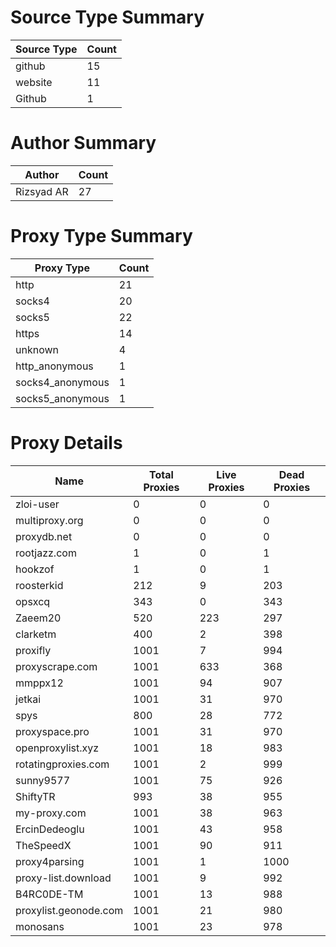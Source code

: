 # Source Type Summary

| Source Type | Count |
|-------------|-------|
| github | 15 |
| website | 11 |
| Github | 1 |


# Author Summary

| Author | Count |
|--------|-------|
| Rizsyad AR | 27 |


# Proxy Type Summary

| Proxy Type | Count |
|------------|-------|
| http | 21 |
| socks4 | 20 |
| socks5 | 22 |
| https | 14 |
| unknown | 4 |
| http_anonymous | 1 |
| socks4_anonymous | 1 |
| socks5_anonymous | 1 |


# Proxy Details

| Name | Total Proxies | Live Proxies | Dead Proxies |
|------|---------------|--------------|---------------|
| zloi-user | 0 | 0 | 0 |
| multiproxy.org | 0 | 0 | 0 |
| proxydb.net | 0 | 0 | 0 |
| rootjazz.com | 1 | 0 | 1 |
| hookzof | 1 | 0 | 1 |
| roosterkid | 212 | 9 | 203 |
| opsxcq | 343 | 0 | 343 |
| Zaeem20 | 520 | 223 | 297 |
| clarketm | 400 | 2 | 398 |
| proxifly | 1001 | 7 | 994 |
| proxyscrape.com | 1001 | 633 | 368 |
| mmppx12 | 1001 | 94 | 907 |
| jetkai | 1001 | 31 | 970 |
| spys | 800 | 28 | 772 |
| proxyspace.pro | 1001 | 31 | 970 |
| openproxylist.xyz | 1001 | 18 | 983 |
| rotatingproxies.com | 1001 | 2 | 999 |
| sunny9577 | 1001 | 75 | 926 |
| ShiftyTR | 993 | 38 | 955 |
| my-proxy.com | 1001 | 38 | 963 |
| ErcinDedeoglu | 1001 | 43 | 958 |
| TheSpeedX | 1001 | 90 | 911 |
| proxy4parsing | 1001 | 1 | 1000 |
| proxy-list.download | 1001 | 9 | 992 |
| B4RC0DE-TM | 1001 | 13 | 988 |
| proxylist.geonode.com | 1001 | 21 | 980 |
| monosans | 1001 | 23 | 978 |
